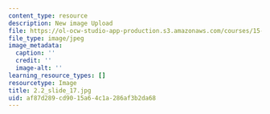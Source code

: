 ```yaml
---
content_type: resource
description: New image Upload
file: https://ol-ocw-studio-app-production.s3.amazonaws.com/courses/15-s21-nuts-and-bolts-of-business-plans-january-iap-2014/af87d289cd9015a64c1a286af3b2da68_2.2_slide_17.jpg
file_type: image/jpeg
image_metadata:
  caption: ''
  credit: ''
  image-alt: ''
learning_resource_types: []
resourcetype: Image
title: 2.2_slide_17.jpg
uid: af87d289-cd90-15a6-4c1a-286af3b2da68
---
```

